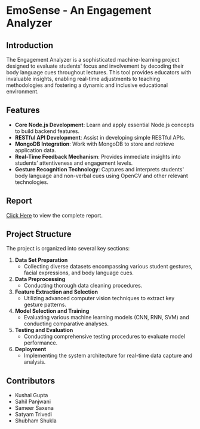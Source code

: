 # EmoSense - An Engagement Analyzer

## Introduction
The Engagement Analyzer is a sophisticated machine-learning project designed to evaluate students' focus and involvement by decoding their body language cues throughout lectures. This tool provides educators with invaluable insights, enabling real-time adjustments to teaching methodologies and fostering a dynamic and inclusive educational environment.

## Features
- **Core Node.js Development**: Learn and apply essential Node.js concepts to build backend features.
- **RESTful API Development**: Assist in developing simple RESTful APIs.
- **MongoDB Integration**: Work with MongoDB to store and retrieve application data.
- **Real-Time Feedback Mechanism**: Provides immediate insights into students' attentiveness and engagement levels.
- **Gesture Recognition Technology**: Captures and interprets students' body language and non-verbal cues using OpenCV and other relevant technologies.

## Report
[Click Here](https://drive.google.com/file/d/1z4oYlEBNVnlumL3UxwK4L6uDL9V8b4sR/view?usp=sharing) to view the complete report.


## Project Structure
The project is organized into several key sections:
1. **Data Set Preparation**
   - Collecting diverse datasets encompassing various student gestures, facial expressions, and body language cues.
2. **Data Preprocessing**
   - Conducting thorough data cleaning procedures.
3. **Feature Extraction and Selection**
   - Utilizing advanced computer vision techniques to extract key gesture patterns.
4. **Model Selection and Training**
   - Evaluating various machine learning models (CNN, RNN, SVM) and conducting comparative analyses.
5. **Testing and Evaluation**
   - Conducting comprehensive testing procedures to evaluate model performance.
6. **Deployment**
   - Implementing the system architecture for real-time data capture and analysis.

## Contributors
- Kushal Gupta 
- Sahil Panjwani 
- Sameer Saxena
- Satyam Trivedi
- Shubham Shukla

